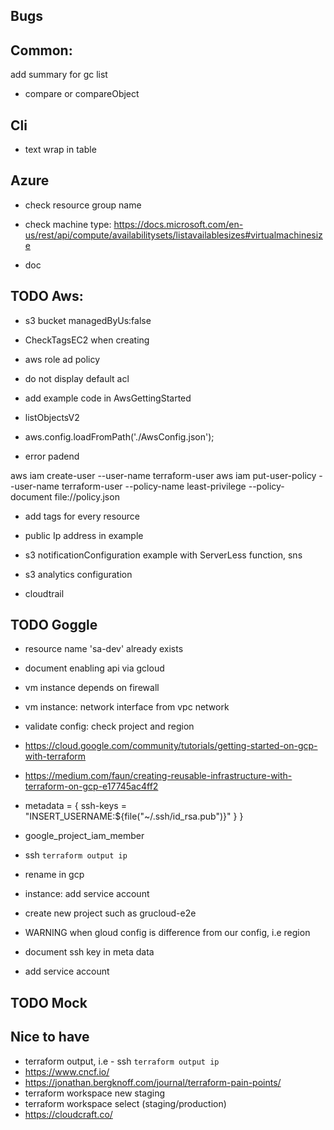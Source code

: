 ## Bugs

## Common:

add summary for gc list

- compare or compareObject

## Cli

- text wrap in table

## Azure

- check resource group name
- check machine type: https://docs.microsoft.com/en-us/rest/api/compute/availabilitysets/listavailablesizes#virtualmachinesize

- doc

## TODO Aws:

- s3 bucket managedByUs:false
- CheckTagsEC2 when creating
- aws role ad policy

- do not display default acl
- add example code in AwsGettingStarted
- listObjectsV2
- aws.config.loadFromPath('./AwsConfig.json');

- error padend

aws iam create-user --user-name terraform-user
aws iam put-user-policy --user-name terraform-user --policy-name least-privilege --policy-document file://policy.json

- add tags for every resource
- public Ip address in example

- s3 notificationConfiguration example with ServerLess function, sns

- s3 analytics configuration

* cloudtrail

## TODO Goggle

- resource name 'sa-dev' already exists

- document enabling api via gcloud
- vm instance depends on firewall
- vm instance: network interface from vpc network
- validate config: check project and region

- https://cloud.google.com/community/tutorials/getting-started-on-gcp-with-terraform
- https://medium.com/faun/creating-reusable-infrastructure-with-terraform-on-gcp-e17745ac4ff2

- metadata = {
  ssh-keys = "INSERT_USERNAME:\${file("~/.ssh/id_rsa.pub")}"
  }
  }
- google_project_iam_member

- ssh `terraform output ip`
- rename in gcp
- instance: add service account
- create new project such as grucloud-e2e
- WARNING when gloud config is difference from our config, i.e region
- document ssh key in meta data
- add service account

## TODO Mock

## Nice to have

- terraform output, i.e - ssh `terraform output ip`
- https://www.cncf.io/
- https://jonathan.bergknoff.com/journal/terraform-pain-points/
- terraform workspace new staging
- terraform workspace select (staging/production)
- https://cloudcraft.co/
